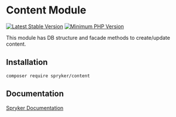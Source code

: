 # Content Module
[![Latest Stable Version](https://poser.pugx.org/spryker/content/v/stable.svg)](https://packagist.org/packages/spryker/content)
[![Minimum PHP Version](https://img.shields.io/badge/php-%3E%3D%208.0-8892BF.svg)](https://php.net/)

This module has DB structure and facade methods to create/update content.

## Installation

```
composer require spryker/content
```

## Documentation

[Spryker Documentation](https://docs.spryker.com)
